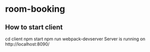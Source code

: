 # room-booking
<h2>How to start client</h2>

<span>cd client</span>
<span>npm start</span>
<span>npm run webpack-devserver</span>
<span>Server is running on http://localhost:8090/</span>
